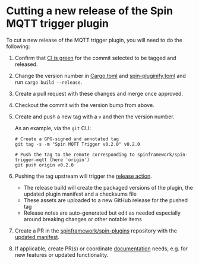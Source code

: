 # Cutting a new release of the Spin MQTT trigger plugin

To cut a new release of the MQTT trigger plugin, you will need to do the following:

1. Confirm that [CI is green](https://github.com/spinframework/spin-trigger-mqtt/actions) for the commit selected to be tagged and released.

2. Change the version number in [Cargo.toml](./Cargo.toml) and [spin-pluginify.toml](./spin-pluginify.toml) and run `cargo build --release`.

3. Create a pull request with these changes and merge once approved.

4. Checkout the commit with the version bump from above.

5. Create and push a new tag with a `v` and then the version number.

    As an example, via the `git` CLI:

    ```
    # Create a GPG-signed and annotated tag
    git tag -s -m "Spin MQTT Trigger v0.2.0" v0.2.0

    # Push the tag to the remote corresponding to spinframework/spin-trigger-mqtt (here 'origin')
    git push origin v0.2.0
    ```

6. Pushing the tag upstream will trigger the [release action](https://github.com/spinframework/spin-trigger-mqtt/actions/workflows/release.yml).
    - The release build will create the packaged versions of the plugin, the updated plugin manifest and a checksums file
    - These assets are uploaded to a new GitHub release for the pushed tag
    - Release notes are auto-generated but edit as needed especially around breaking changes or other notable items
  
7. Create a PR in the [spinframework/spin-plugins](https://github.com/spinframework/spin-plugins) repository with the [updated manifest](https://github.com/spinframework/spin-plugins/tree/main/manifests/mqtt-trigger).

8. If applicable, create PR(s) or coordinate [documentation](https://github.com/spinframework/spin-docs) needs, e.g. for new features or updated functionality.